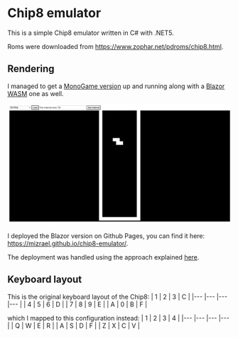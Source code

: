 ﻿# Chip8 emulator
This is a simple Chip8 emulator written in C# with .NET5.

Roms were downloaded from https://www.zophar.net/pdroms/chip8.html.

## Rendering
I managed to get a [MonoGame version](/Chip8Emulator.MonoGame) up and running along with a [Blazor WASM](Chip8Emulator.BlazorWasm) one as well.

![CHIP-8 Blazor renderer](screenshot_blazor.jpg)

I deployed the Blazor version on Github Pages, you can find it here: https://mizrael.github.io/chip8-emulator/.

The deployment was handled using the approach explained [here](https://www.davidguida.net/how-to-deploy-blazor-webassembly-on-github-pages-using-github-actions/?share=facebook).

## Keyboard layout
This is the original keyboard layout of the Chip8:
| 1 	| 2 	| 3 	| C 	|
|---	|---	|---	|---	|
| 4 	| 5 	| 6 	| D 	|
| 7 	| 8 	| 9 	| E 	|
| A 	| 0 	| B 	| F 	|


which I mapped to this configuration instead:
| 1 	| 2 	| 3 	| 4 	|
|---	|---	|---	|---	|
| Q 	| W 	| E 	| R 	|
| A 	| S 	| D 	| F 	|
| Z 	| X 	| C 	| V 	|
